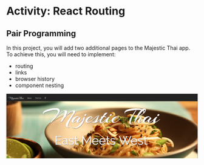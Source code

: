 # Activity: React Routing
## Pair Programming

In this project, you will add two additional pages to the Majestic Thai app. To achieve this, you will need to implement:

* routing
* links
* browser history
* component nesting

![MockUp](/public/header_mockup.png)
